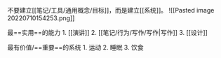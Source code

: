 不要建立[[笔记/工具/通用概念/目标]]，而是建立[[系统]]。
![[Pasted image 20220710154253.png]]

最==实用==的能力
	1. [[演讲]] 
	2. [[笔记/行为/写作/写作|写作]] 
	3. [[设计]] 

最有价值/==重要==的系统
	1. 运动
	2. 睡眠
	3. 饮食

